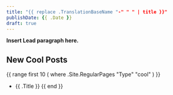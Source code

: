 ```yaml
---
title: "{{ replace .TranslationBaseName "-" " " | title }}"
publishDate: {{ .Date }}
draft: true
---
```


**Insert Lead paragraph here.**

## New Cool Posts


{{ range first 10 ( where .Site.RegularPages "Type" "cool" ) }}
* {{ .Title }}
{{ end }}